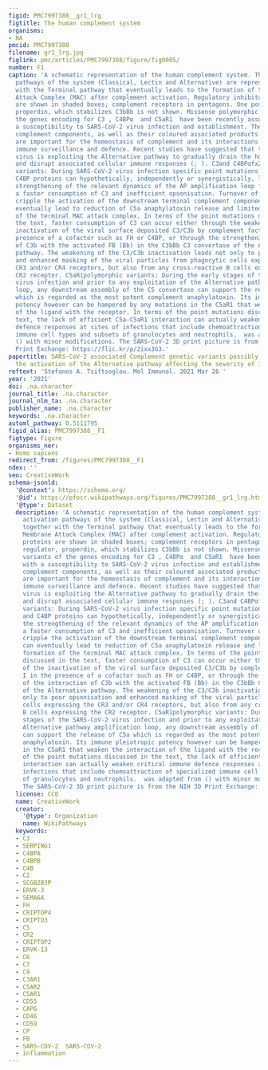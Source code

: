 ```yaml
---
figid: PMC7997388__gr1_lrg
figtitle: The human complement system
organisms:
- NA
pmcid: PMC7997388
filename: gr1_lrg.jpg
figlink: pmc/articles/PMC7997388/figure/fig0005/
number: F1
caption: 'A schematic representation of the human complement system. The three activation
  pathways of the system (Classical, Lectin and Alternative) are represented together
  with the Terminal pathway that eventually leads to the formation of the Membrane
  Attack Complex (MAC) after complement activation. Regulatory inhibitory proteins
  are shown in shaded boxes; complement receptors in pentagons. One positive regulator,
  properdin, which stabilizes C3bBb is not shown. Missense polymorphic variants of
  the genes encoding for C3 , C4BPα  and C5aR1  have been recently associated with
  a susceptibility to SARS-CoV-2 virus infection and establishment. The highlighted
  complement components, as well as their coloured associated products and processes,
  are important for the homeostasis of complement and its interactions with cellular
  immune surveillance and defence. Recent studies have suggested that the SARS-CoV-2
  virus is exploiting the Alternative pathway to gradually drain the host of complement
  and disrupt associated cellular immune responses (; ). C3and C4BPαfx2polymorphic
  variants: During SARS-CoV-2 virus infection specific point mutations in the C3 and
  C4BP proteins can hypothetically, independently or synergistically, lead to the
  strengthening of the relevant dynamics of the AP amplification loop facilitating
  a faster consumption of C3 and inefficient opsonisation. Turnover of C3 can gradually
  cripple the activation of the downstream terminal complement components. This can
  eventually lead to reduction of C5a anaphylatoxin release and limited or no formation
  of the terminal MAC attack complex. In terms of the point mutations discussed in
  the text, faster consumption of C3 can occur either through the weakening of the
  inactivation of the viral surface deposited C3/C3b by complement factor I in the
  presence of a cofactor such as FH or C4BP, or through the strengthening of the interaction
  of C3b with the activated FB (Bb) in the C3bBb C3 convertase of the Alternative
  pathway. The weakening of the C3/C3b inactivation leads not only to poor opsonisation
  and enhanced masking of the viral particles from phagocytic cells expressing the
  CR3 and/or CR4 receptors, but also from any cross-reactive B cells expressing the
  CR2 receptor. C5aR1polymorphic variants: During the early stages of the SARS-CoV-2
  virus infection and prior to any exploitation of the Alternative pathway amplification
  loop, any downstream assembly of the C5 convertase can support the release of C5a
  which is regarded as the most potent complement anaphylatoxin. Its immune pleiotropic
  potency however can be hampered by any mutations in the C5aR1 that weaken the interaction
  of the ligand with the receptor. In terms of the point mutations discussed in the
  text, the lack of efficient C5a-C5aR1 interaction can actually weaken critical immune
  defence responses at sites of infections that include chemoattraction of specialized
  immune cell types and subsets of granulocytes and neutrophils.  was adapted from
  () with minor modifications. The SARS-CoV-2 3D print picture is from the NIH 3D
  Print Exchange: https://flic.kr/p/2ixx3G3.'
papertitle: SARS-CoV-2 associated Complement genetic variants possibly deregulate
  the activation of the Alternative pathway affecting the severity of infection.
reftext: 'Stefanos A. Tsiftsoglou. Mol Immunol. 2021 Mar 26 '
year: '2021'
doi: .na.character
journal_title: .na.character
journal_nlm_ta: .na.character
publisher_name: .na.character
keywords: .na.character
automl_pathway: 0.5111795
figid_alias: PMC7997388__F1
figtype: Figure
organisms_ner:
- Homo sapiens
redirect_from: /figures/PMC7997388__F1
ndex: ''
seo: CreativeWork
schema-jsonld:
  '@context': https://schema.org/
  '@id': https://pfocr.wikipathways.org/figures/PMC7997388__gr1_lrg.html
  '@type': Dataset
  description: 'A schematic representation of the human complement system. The three
    activation pathways of the system (Classical, Lectin and Alternative) are represented
    together with the Terminal pathway that eventually leads to the formation of the
    Membrane Attack Complex (MAC) after complement activation. Regulatory inhibitory
    proteins are shown in shaded boxes; complement receptors in pentagons. One positive
    regulator, properdin, which stabilizes C3bBb is not shown. Missense polymorphic
    variants of the genes encoding for C3 , C4BPα  and C5aR1  have been recently associated
    with a susceptibility to SARS-CoV-2 virus infection and establishment. The highlighted
    complement components, as well as their coloured associated products and processes,
    are important for the homeostasis of complement and its interactions with cellular
    immune surveillance and defence. Recent studies have suggested that the SARS-CoV-2
    virus is exploiting the Alternative pathway to gradually drain the host of complement
    and disrupt associated cellular immune responses (; ). C3and C4BPαfx2polymorphic
    variants: During SARS-CoV-2 virus infection specific point mutations in the C3
    and C4BP proteins can hypothetically, independently or synergistically, lead to
    the strengthening of the relevant dynamics of the AP amplification loop facilitating
    a faster consumption of C3 and inefficient opsonisation. Turnover of C3 can gradually
    cripple the activation of the downstream terminal complement components. This
    can eventually lead to reduction of C5a anaphylatoxin release and limited or no
    formation of the terminal MAC attack complex. In terms of the point mutations
    discussed in the text, faster consumption of C3 can occur either through the weakening
    of the inactivation of the viral surface deposited C3/C3b by complement factor
    I in the presence of a cofactor such as FH or C4BP, or through the strengthening
    of the interaction of C3b with the activated FB (Bb) in the C3bBb C3 convertase
    of the Alternative pathway. The weakening of the C3/C3b inactivation leads not
    only to poor opsonisation and enhanced masking of the viral particles from phagocytic
    cells expressing the CR3 and/or CR4 receptors, but also from any cross-reactive
    B cells expressing the CR2 receptor. C5aR1polymorphic variants: During the early
    stages of the SARS-CoV-2 virus infection and prior to any exploitation of the
    Alternative pathway amplification loop, any downstream assembly of the C5 convertase
    can support the release of C5a which is regarded as the most potent complement
    anaphylatoxin. Its immune pleiotropic potency however can be hampered by any mutations
    in the C5aR1 that weaken the interaction of the ligand with the receptor. In terms
    of the point mutations discussed in the text, the lack of efficient C5a-C5aR1
    interaction can actually weaken critical immune defence responses at sites of
    infections that include chemoattraction of specialized immune cell types and subsets
    of granulocytes and neutrophils.  was adapted from () with minor modifications.
    The SARS-CoV-2 3D print picture is from the NIH 3D Print Exchange: https://flic.kr/p/2ixx3G3.'
  license: CC0
  name: CreativeWork
  creator:
    '@type': Organization
    name: WikiPathways
  keywords:
  - C3
  - SERPING1
  - C4BPA
  - C4BPB
  - C4B
  - C2
  - SCGB2B3P
  - ERVK-3
  - SEMA6A
  - FH
  - CRIPTOP4
  - CRIPTO3
  - C5
  - CR2
  - CRIPTOP2
  - ERVK-13
  - C6
  - C7
  - C9
  - C3AR1
  - C5AR2
  - C5AR1
  - CD55
  - CAPG
  - CD46
  - CD59
  - CP
  - FB
  - SARS-COV-2  SARS-COV-2
  - inflammation
---
```

